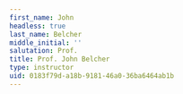 ```yaml
---
first_name: John
headless: true
last_name: Belcher
middle_initial: ''
salutation: Prof.
title: Prof. John Belcher
type: instructor
uid: 0183f79d-a18b-9181-46a0-36ba6464ab1b
---
```

